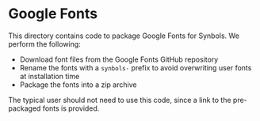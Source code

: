 # Google Fonts

This directory contains code to package Google Fonts for Synbols. We perform the following:
* Download font files from the Google Fonts GitHub repository
* Rename the fonts with a `synbols-` prefix to avoid overwriting user fonts at installation time
* Package the fonts into a zip archive

The typical user should not need to use this code, since a link to the pre-packaged fonts is provided.
